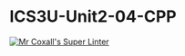 # ICS3U-Unit2-04-CPP

[![Mr Coxall's Super Linter](https://github.com/Evgeny-Vovk/ICS3U-Unit2-04-CPP/workflows/Mr%20Coxall's%20Super%20Linter/badge.svg)](https://github.com/Evgeny-Vovk/ICS3U-Unit2-04-CPP/actions)
